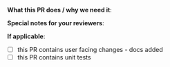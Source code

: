 <!--  Thanks for your contribution to LMCache!  Here are some tips for you:
1. Make sure to read the Contributing Guide before submitting your PR: https://github.com/LMCache/LMCache/blob/dev/CONTRIBUTING.md
2. If this PR closes another issue, add 'Fixes #<issue number>' somewhere in the PR summary. GitHub will automatically close that issue when this PR gets merged. Alternatively, adding 'Refs #<issue number>' will not close the issue, but help provide the reviewer more context.-->

**What this PR does / why we need it**:

**Special notes for your reviewers**:

**If applicable**:

- [ ] this PR contains user facing changes - docs added
- [ ] this PR contains unit tests
